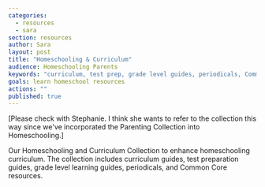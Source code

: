```yaml
---
categories: 
  - resources
  - sara
section: resources
author: Sara
layout: post
title: "Homeschooling & Curriculum"
audience: Homeschooling Parents
keywords: "curriculum, test prep, grade level guides, periodicals, Common Core"
goals: learn homeschool resources
actions: ""
published: true
---
```


[Please check with Stephanie. I think she wants to refer to the collection this way since we've incorporated the Parenting Collection into Homeschooling.]

Our Homeschooling and Curriculum Collection to enhance homeschooling curriculum. The collection includes curriculum guides, test preparation guides, grade level learning guides, periodicals, and Common Core resources.